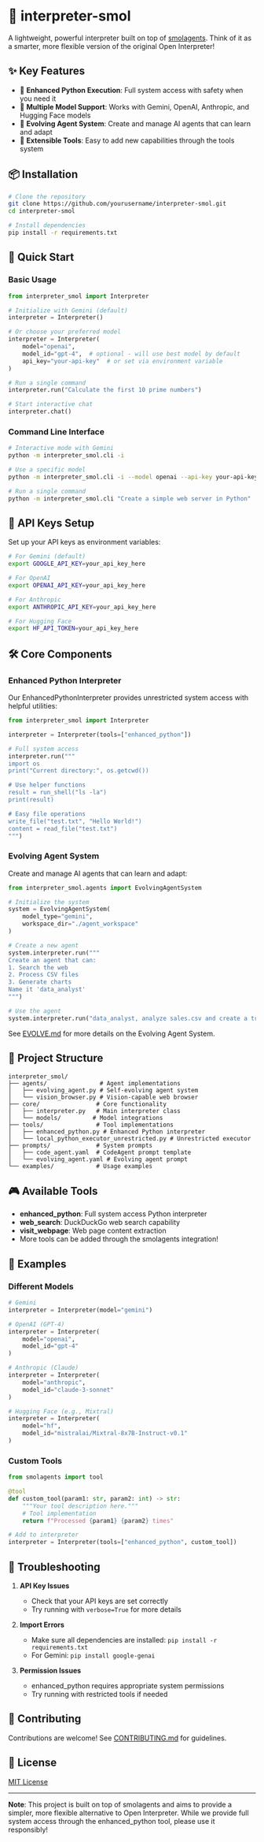 # 🤖 interpreter-smol

A lightweight, powerful interpreter built on top of [smolagents](https://github.com/huggingface/smolagents). Think of it as a smarter, more flexible version of the original Open Interpreter!

## ✨ Key Features

- 🌟 **Enhanced Python Execution**: Full system access with safety when you need it
- 🤝 **Multiple Model Support**: Works with Gemini, OpenAI, Anthropic, and Hugging Face models
- 🧬 **Evolving Agent System**: Create and manage AI agents that can learn and adapt
- 🔧 **Extensible Tools**: Easy to add new capabilities through the tools system

## 📦 Installation

```bash
# Clone the repository
git clone https://github.com/yourusername/interpreter-smol.git
cd interpreter-smol

# Install dependencies
pip install -r requirements.txt
```

## 🚀 Quick Start

### Basic Usage

```python
from interpreter_smol import Interpreter

# Initialize with Gemini (default)
interpreter = Interpreter()

# Or choose your preferred model
interpreter = Interpreter(
    model="openai",
    model_id="gpt-4",  # optional - will use best model by default
    api_key="your-api-key"  # or set via environment variable
)

# Run a single command
interpreter.run("Calculate the first 10 prime numbers")

# Start interactive chat
interpreter.chat()
```

### Command Line Interface

```bash
# Interactive mode with Gemini
python -m interpreter_smol.cli -i

# Use a specific model
python -m interpreter_smol.cli -i --model openai --api-key your-api-key

# Run a single command
python -m interpreter_smol.cli "Create a simple web server in Python"
```

## 🔑 API Keys Setup

Set up your API keys as environment variables:

```bash
# For Gemini (default)
export GOOGLE_API_KEY=your_api_key_here

# For OpenAI
export OPENAI_API_KEY=your_api_key_here

# For Anthropic
export ANTHROPIC_API_KEY=your_api_key_here

# For Hugging Face
export HF_API_TOKEN=your_api_key_here
```

## 🛠️ Core Components

### Enhanced Python Interpreter

Our EnhancedPythonInterpreter provides unrestricted system access with helpful utilities:

```python
from interpreter_smol import Interpreter

interpreter = Interpreter(tools=["enhanced_python"])

# Full system access
interpreter.run("""
import os
print("Current directory:", os.getcwd())

# Use helper functions
result = run_shell("ls -la")
print(result)

# Easy file operations
write_file("test.txt", "Hello World!")
content = read_file("test.txt")
""")
```

### Evolving Agent System

Create and manage AI agents that can learn and adapt:

```python
from interpreter_smol.agents import EvolvingAgentSystem

# Initialize the system
system = EvolvingAgentSystem(
    model_type="gemini",
    workspace_dir="./agent_workspace"
)

# Create a new agent
system.interpreter.run("""
Create an agent that can:
1. Search the web
2. Process CSV files
3. Generate charts
Name it 'data_analyst'
""")

# Use the agent
system.interpreter.run("data_analyst, analyze sales.csv and create a trend chart")
```

See [EVOLVE.md](EVOLVE.md) for more details on the Evolving Agent System.

## 📁 Project Structure

```
interpreter_smol/
├── agents/               # Agent implementations
│   ├── evolving_agent.py # Self-evolving agent system
│   └── vision_browser.py # Vision-capable web browser
├── core/                # Core functionality
│   ├── interpreter.py   # Main interpreter class
│   └── models/         # Model integrations
├── tools/               # Tool implementations
│   ├── enhanced_python.py # Enhanced Python interpreter
│   └── local_python_executor_unrestricted.py # Unrestricted executor
├── prompts/             # System prompts
│   ├── code_agent.yaml  # CodeAgent prompt template
│   └── evolving_agent.yaml # Evolving agent prompt
└── examples/            # Usage examples
```

## 🎮 Available Tools

- **enhanced_python**: Full system access Python interpreter
- **web_search**: DuckDuckGo web search capability
- **visit_webpage**: Web page content extraction
- More tools can be added through the smolagents integration!

## 🎯 Examples

### Different Models

```python
# Gemini
interpreter = Interpreter(model="gemini")

# OpenAI (GPT-4)
interpreter = Interpreter(
    model="openai",
    model_id="gpt-4"
)

# Anthropic (Claude)
interpreter = Interpreter(
    model="anthropic",
    model_id="claude-3-sonnet"
)

# Hugging Face (e.g., Mixtral)
interpreter = Interpreter(
    model="hf",
    model_id="mistralai/Mixtral-8x7B-Instruct-v0.1"
)
```

### Custom Tools

```python
from smolagents import tool

@tool
def custom_tool(param1: str, param2: int) -> str:
    """Your tool description here."""
    # Tool implementation
    return f"Processed {param1} {param2} times"

# Add to interpreter
interpreter = Interpreter(tools=["enhanced_python", custom_tool])
```

## 🔧 Troubleshooting

1. **API Key Issues**
   - Check that your API keys are set correctly
   - Try running with `verbose=True` for more details

2. **Import Errors**
   - Make sure all dependencies are installed: `pip install -r requirements.txt`
   - For Gemini: `pip install google-genai`

3. **Permission Issues**
   - enhanced_python requires appropriate system permissions
   - Try running with restricted tools if needed

## 🤝 Contributing

Contributions are welcome! See [CONTRIBUTING.md](CONTRIBUTING.md) for guidelines.

## 📄 License

[MIT License](LICENSE)

---

**Note**: This project is built on top of smolagents and aims to provide a simpler, more flexible alternative to Open Interpreter. While we provide full system access through the enhanced_python tool, please use it responsibly!